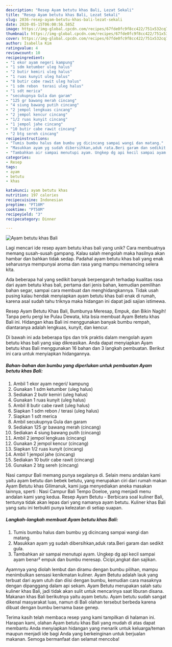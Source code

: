 ```yaml
---
description: "Resep Ayam betutu khas Bali, Lezat Sekali"
title: "Resep Ayam betutu khas Bali, Lezat Sekali"
slug: 2036-resep-ayam-betutu-khas-bali-lezat-sekali
date: 2020-05-15T06:00:56.585Z
image: https://img-global.cpcdn.com/recipes/67fde0fc9f8cc422/751x532cq70/ayam-betutu-khas-bali-foto-resep-utama.jpg
thumbnail: https://img-global.cpcdn.com/recipes/67fde0fc9f8cc422/751x532cq70/ayam-betutu-khas-bali-foto-resep-utama.jpg
cover: https://img-global.cpcdn.com/recipes/67fde0fc9f8cc422/751x532cq70/ayam-betutu-khas-bali-foto-resep-utama.jpg
author: Isabella Kim
ratingvalue: 4
reviewcount: 10
recipeingredient:
- "1 ekor ayam negeri kampung"
- "1 sdm ketumber uleg halus"
- "2 butir kemiri uleg halus"
- "1 ruas kunyit uleg halus"
- "8 butir cabe rawit uleg halus"
- "1 sdm rebon  terasi uleg halus"
- "1 sdt merica"
- "secukupnya Gula dan garam"
- "125 gr bawang merah cincang"
- "4 siung bawang putih cincang"
- "2 jempol lengkuas cincang"
- "2 jempol kencur cincang"
- "1/2 ruas kunyit cincang"
- "1 jempol jahe cincang"
- "10 butir cabe rawit cincang"
- "2 btg sereh cincang"
recipeinstructions:
- "Tumis bumbu halus dam bumbu yg dicincang sampai wangi dan matang."
- "Masukkan ayam yg sudah dibersihkan,aduk rata.Beri garam dan sedikit gula."
- "Tambahkan air sampai menutupi ayam. Ungkep dg api kecil sampai ayam benar² empuk dan bumbu meresap. Cicipi,angkat dan sajikan."
categories:
- Resep
tags:
- ayam
- betutu
- khas

katakunci: ayam betutu khas 
nutrition: 197 calories
recipecuisine: Indonesian
preptime: "PT10M"
cooktime: "PT50M"
recipeyield: "3"
recipecategory: Dinner

---
```



![Ayam betutu khas Bali](https://img-global.cpcdn.com/recipes/67fde0fc9f8cc422/751x532cq70/ayam-betutu-khas-bali-foto-resep-utama.jpg)

Lagi mencari ide resep ayam betutu khas bali yang unik? Cara membuatnya memang susah-susah gampang. Kalau salah mengolah maka hasilnya akan hambar dan bahkan tidak sedap. Padahal ayam betutu khas bali yang enak seharusnya mempunyai aroma dan rasa yang mampu memancing selera kita.

Ada beberapa hal yang sedikit banyak berpengaruh terhadap kualitas rasa dari ayam betutu khas bali, pertama dari jenis bahan, kemudian pemilihan bahan segar, sampai cara membuat dan menghidangkannya. Tidak usah pusing kalau hendak menyiapkan ayam betutu khas bali enak di rumah, karena asal sudah tahu triknya maka hidangan ini dapat jadi sajian istimewa.

Resep Ayam Betutu Khas Bali, Bumbunya Meresap, Empuk, dan Bikin Nagih! Tanpa perlu pergi ke Pulau Dewata, kita bsia membuat Ayam Betetu khas Bali ini. Hidangan khas Bali ini menggunakan banyak bumbu rempah, diantaranya adalah lengkuas, kunyit, dan kencur.


Di bawah ini ada beberapa tips dan trik praktis dalam mengolah ayam betutu khas bali yang siap dikreasikan. Anda dapat menyiapkan Ayam betutu khas Bali menggunakan 16 bahan dan 3 langkah pembuatan. Berikut ini cara untuk menyiapkan hidangannya.

<!--inarticleads1-->

##### Bahan-bahan dan bumbu yang diperlukan untuk pembuatan Ayam betutu khas Bali:

1. Ambil 1 ekor ayam negeri/ kampung
1. Gunakan 1 sdm ketumber (uleg halus)
1. Sediakan 2 butir kemiri (uleg halus)
1. Gunakan 1 ruas kunyit (uleg halus)
1. Ambil 8 butir cabe rawit (uleg halus)
1. Siapkan 1 sdm rebon / terasi (uleg halus)
1. Siapkan 1 sdt merica
1. Ambil secukupnya Gula dan garam
1. Sediakan 125 gr bawang merah (cincang)
1. Sediakan 4 siung bawang putih (cincang)
1. Ambil 2 jempol lengkuas (cincang)
1. Gunakan 2 jempol kencur (cincang)
1. Siapkan 1/2 ruas kunyit (cincang)
1. Ambil 1 jempol jahe (cincang)
1. Sediakan 10 butir cabe rawit (cincang)
1. Gunakan 2 btg sereh (cincang)


Nasi campur Bali memang punya segalanya di. Selain menu andalan kami yaitu ayam betutu dan bebek betutu, yang merupakan ciri dari rumah makan Ayam Betutu khas Gilimanuk, kami juga menyediakan aneka masakan lainnya, sperti : Nasi Campur Bali Tempo Doeloe, yang menjadi menu andalan kami yang kedua. Resep Ayam Betutu - Berbicara soal kuliner Bali, tentunya tidak akan lepas dari yang namanya ayam betutu. Kuliner khas Bali yang satu ini terbukti punya kelezatan di setiap suapan. 

<!--inarticleads2-->

##### Langkah-langkah membuat Ayam betutu khas Bali:

1. Tumis bumbu halus dam bumbu yg dicincang sampai wangi dan matang.
1. Masukkan ayam yg sudah dibersihkan,aduk rata.Beri garam dan sedikit gula.
1. Tambahkan air sampai menutupi ayam. Ungkep dg api kecil sampai ayam benar² empuk dan bumbu meresap. Cicipi,angkat dan sajikan.


Ayamnya yang diolah lembut dan diramu dengan bumbu pilihan, mampu menimbulkan sensasi kenikmatan kuliner. Ayam Betutu adalah lauk yang terbuat dari ayam utuh dan diisi dengan bumbu, kemudian cara masaknya dengan dipanggang dalam api sekam. Ayam Betutu merupakan salah satu kuliner khas Bali, jadi tidak akan sulit untuk mencarinya saat liburan disana. Makanan khas Bali berikutnya yaitu ayam betutu. Ayam betutu sudah sangat dikenal masyarakat luas, namun di Bali olahan tersebut berbeda karena dibuat dengan bumbu bernama base genep. 

Terima kasih telah membaca resep yang kami tampilkan di halaman ini. Harapan kami, olahan Ayam betutu khas Bali yang mudah di atas dapat membantu Anda menyiapkan hidangan yang menarik untuk keluarga/teman maupun menjadi ide bagi Anda yang berkeinginan untuk berjualan makanan. Semoga bermanfaat dan selamat mencoba!
